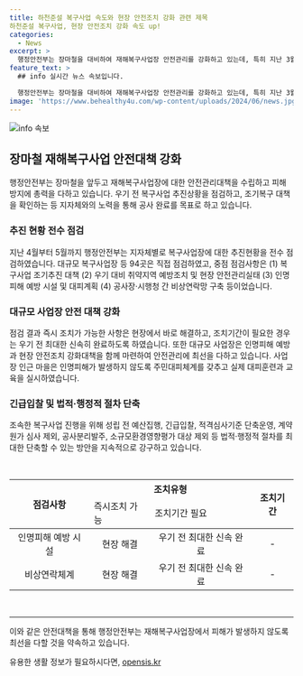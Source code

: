 ```yaml
---
title: 하천준설 복구사업 속도와 현장 안전조치 강화 관련 제목 
하천준설 복구사업, 현장 안전조치 강화 속도 up!
categories:
  - News
excerpt: >
  행정안전부는 장마철을 대비하여 재해복구사업장 안전관리를 강화하고 있는데, 특히 지난 3월부터 조기추진 대책회의를 진행하여 복구사업 추진상황을 점검하고 있다. 또한, 복구사업장에 대한 전수 점검을 통해 우기 전에 신속한 조치와 안전대책을 추진하고 있으며, 대규모 복구사업장의 안전관리를 강화하기 위해 다양한 방안을 모색하고 있다. 또한, 특별재난지역의 재해복구사업은 환경영향평가 대상에서 제외되는 등 현장 안전관리에 대한 최선의 노력을 다하고 있다. (150자)
feature_text: >
  ## info 실시간 뉴스 속보입니다.

  행정안전부는 장마철을 대비하여 재해복구사업장 안전관리를 강화하고 있는데, 특히 지난 3월부터 조기추진 대책회의를 진행하여 복구사업 추진상황을 점검하고 있다. 또한, 복구사업장에 대한 전수 점검을 통해 우기 전에 신속한 조치와 안전대책을 추진하고 있으며, 대규모 복구사업장의 안전관리를 강화하기 위해 다양한 방안을 모색하고 있다. 또한, 특별재난지역의 재해복구사업은 환경영향평가 대상에서 제외되는 등 현장 안전관리에 대한 최선의 노력을 다하고 있다. (150자)
image: 'https://www.behealthy4u.com/wp-content/uploads/2024/06/news.jpg'
---
```


<p><img src="https://www.behealthy4u.com/wp-content/uploads/2024/06/news.jpg" alt="info 속보" /></p>

<h2 data-ke-size="size26">장마철 재해복구사업 안전대책 강화</h2>

<p data-ke-size="size16">행정안전부는 장마철을 앞두고 재해복구사업장에 대한 안전관리대책을 수립하고 피해 방지에 총력을 다하고 있습니다. 우기 전 복구사업 추진상황을 점검하고, 조기복구 대책을 확인하는 등 지자체와의 노력을 통해 공사 완료를 목표로 하고 있습니다.</p>

<h3>추진 현황 전수 점검</h3>

<p data-ke-size="size16">지난 4월부터 5월까지 행정안전부는 지자체별로 복구사업장에 대한 추진현황을 전수 점검하였습니다. 대규모 복구사업장 등 94곳은 직접 점검하였고, 중점 점검사항은 (1) 복구사업 조기추진 대책 (2) 우기 대비 취약지역 예방조치 및 현장 안전관리실태 (3) 인명피해 예방 시설 및 대피계획 (4) 공사장·시행청 간 비상연락망 구축 등이었습니다.</p>

<h3>대규모 사업장 안전 대책 강화</h3>

<p data-ke-size="size16">점검 결과 즉시 조치가 가능한 사항은 현장에서 바로 해결하고, 조치기간이 필요한 경우는 우기 전 최대한 신속히 완료하도록 하였습니다. 또한 대규모 사업장은 인명피해 예방과 현장 안전조치 강화대책을 함께 마련하여 안전관리에 최선을 다하고 있습니다. 사업장 인근 마을은 인명피해가 발생하지 않도록 주민대피체계를 갖추고 실제 대피훈련과 교육을 실시하였습니다.</p>

<h3>긴급입찰 및 법적·행정적 절차 단축</h3>

<p data-ke-size="size16">조속한 복구사업 진행을 위해 성립 전 예산집행, 긴급입찰, 적격심사기준 단축운영, 계약원가 심사 제외, 공사분리발주, 소규모환경영향평가 대상 제외 등 법적·행정적 절차를 최대한 단축할 수 있는 방안을 지속적으로 강구하고 있습니다.</p>

<p data-ke-size="size16">&nbsp;</p>

<table>
    <thead>
        <tr>
            <th rowspan="2">점검사항</th>
            <th colspan="2">조치유형</th>
            <th rowspan="2">조치기간</th>
        </tr>
        <tr>
            <td>즉시조치 가능</td>
            <td>조치기간 필요</td>
        </tr>
    </thead>
    <tbody>
        <tr>
            <td style="text-align: center;">인명피해 예방 시설</td>
            <td style="text-align: center;">현장 해결</td>
            <td style="text-align: center;">우기 전 최대한 신속 완료</td>
            <td style="text-align: center;">-</td>
        </tr>
        <tr>
            <td style="text-align: center;">비상연락체계</td>
            <td style="text-align: center;">현장 해결</td>
            <td style="text-align: center;">우기 전 최대한 신속 완료</td>
            <td style="text-align: center;">-</td>
        </tr>
    </tbody>
</table>

<p data-ke-size="size16">&nbsp;</p>

<hr>

<p data-ke-size="size16">이와 같은 안전대책을 통해 행정안전부는 재해복구사업장에서 피해가 발생하지 않도록 최선을 다할 것을 약속하고 있습니다.</p>
유용한 생활 정보가 필요하시다면, <a href="https://opensis.kr" rel="dofollow">opensis.kr</a>


